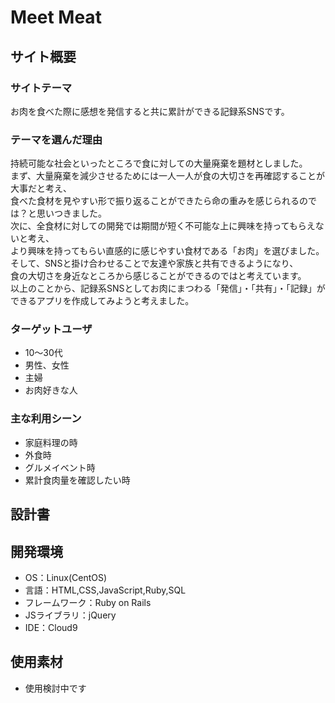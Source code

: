 # Meet Meat

## サイト概要

### サイトテーマ
お肉を食べた際に感想を発信すると共に累計ができる記録系SNSです。

### テーマを選んだ理由
持続可能な社会といったところで食に対しての大量廃棄を題材としました。<br>
まず、大量廃棄を減少させるためには一人一人が食の大切さを再確認することが大事だと考え、<br>
食べた食材を見やすい形で振り返ることができたら命の重みを感じられるのでは？と思いつきました。<br>
次に、全食材に対しての開発では期間が短く不可能な上に興味を持ってもらえないと考え、<br>
より興味を持ってもらい直感的に感じやすい食材である「お肉」を選びました。<br>
そして、SNSと掛け合わせることで友達や家族と共有できるようになり、<br>
食の大切さを身近なところから感じることができるのではと考えています。<br>
以上のことから、記録系SNSとしてお肉にまつわる「発信」・「共有」・「記録」ができるアプリを作成してみようと考えました。<br>

### ターゲットユーザ
- 10〜30代
- 男性、女性
- 主婦
- お肉好きな人

### 主な利用シーン
- 家庭料理の時
- 外食時
- グルメイベント時
- 累計食肉量を確認したい時

## 設計書

## 開発環境
- OS：Linux(CentOS)
- 言語：HTML,CSS,JavaScript,Ruby,SQL
- フレームワーク：Ruby on Rails
- JSライブラリ：jQuery
- IDE：Cloud9

## 使用素材
- 使用検討中です